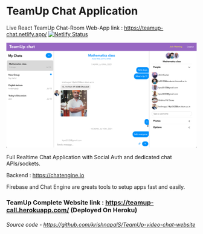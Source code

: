 # TeamUp Chat Application

Live React TeamUp Chat-Room Web-App link : https://teamup-chat.netlify.app/ 
[![Netlify Status](https://api.netlify.com/api/v1/badges/384bb96d-b684-4fb4-ae52-947e32c9eb9f/deploy-status)](https://app.netlify.com/sites/teamup-chat/deploys)

![alt text](https://github.com/krishnapalS/TeamUp-Chat/blob/main/images/Screenshot%202021-07-14%20at%2011.13.31.png?raw=true)



Full Realtime Chat Application with Social Auth and dedicated chat APIs/sockets.

Backend : https://chatengine.io

Firebase and Chat Engine are greats tools to setup apps fast and easily.












### TeamUp Complete Website link : https://teamup-call.herokuapp.com/  (Deployed On Heroku)
###### Source code - https://github.com/krishnapalS/TeamUp-video-chat-website
